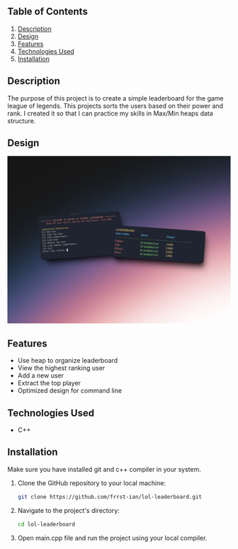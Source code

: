 ## Table of Contents

1. [Description](#description)
1. [Design](#design)
1. [Features](#features)
1. [Technologies Used](#technologies-used)
1. [Installation](#installation)

## Description

The purpose of this project is to create a simple leaderboard for the game league of legends. This projects sorts the users based on their power and rank. I created it so that I can practice my skills in Max/Min heaps data structure.  

## Design

<div align='center'>
<img src='/assets/754shots_so.png' alt="Screenshot of leaderboard design"/>
</div>

## Features

- Use heap to organize leaderboard
- View the highest ranking user
- Add a new user
- Extract the top player
- Optimized design for command line

## Technologies Used

- C++

## Installation

Make sure you have installed git and c++ compiler in your system.

1. Clone the GitHub repository to your local machine:

   ```bash
   git clone https://github.com/frrst-ian/lol-leaderboard.git
   ```

2. Navigate to the project's directory:

   ```bash
   cd lol-leaderboard
   ```

3. Open main.cpp file and run the project using your local compiler. 
